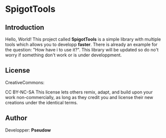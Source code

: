 # SpigotTools
## Introduction
Hello, World! This project called **SpigotTools** is a simple library with multiple tools which allows you to developp **faster**.
There is already an example for the question: "How have i to use it?". This library will be updated so do no't worry
if something don't work or is under developpment.

## License
CreativeCommons:

CC BY-NC-SA
This license lets others remix, adapt, and build upon your work non-commercially, as long as they credit you and license their new creations under the identical terms.

## Author
Developper: **Pseudow**
